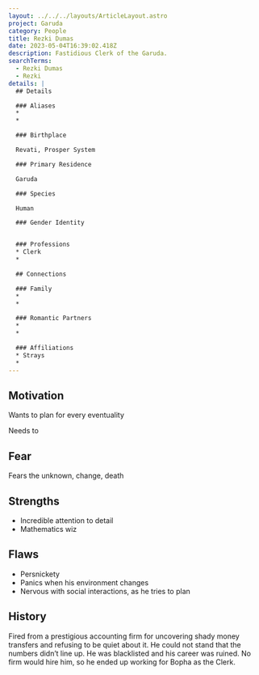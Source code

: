 ```yaml
---
layout: ../../../layouts/ArticleLayout.astro
project: Garuda
category: People
title: Rezki Dumas
date: 2023-05-04T16:39:02.418Z
description: Fastidious Clerk of the Garuda.
searchTerms:
  - Rezki Dumas
  - Rezki
details: |
  ## Details

  ### Aliases
  *
  *

  ### Birthplace

  Revati, Prosper System

  ### Primary Residence

  Garuda

  ### Species

  Human

  ### Gender Identity


  ### Professions  
  * Clerk
  * 

  ## Connections

  ### Family
  *
  *

  ### Romantic Partners
  *
  *

  ### Affiliations
  * Strays
  *
---
```

## Motivation

Wants to plan for every eventuality

Needs to 

## Fear

Fears the unknown, change, death

## Strengths

* Incredible attention to detail
* Mathematics wiz

## Flaws

* Persnickety
* Panics when his environment changes
* Nervous with social interactions, as he tries to plan

## History

Fired from a prestigious accounting firm for uncovering shady money transfers and refusing to be quiet about it. He could not stand that the numbers didn’t line up. He was blacklisted and his career was ruined. No firm would hire him, so he ended up working for Bopha as the Clerk.